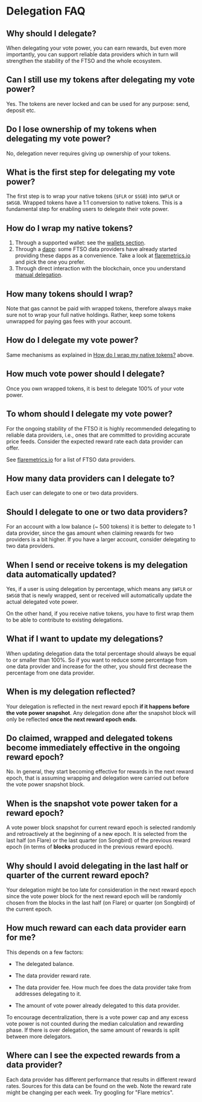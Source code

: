 # Delegation FAQ

## Why should I delegate?

When delegating your vote power, you can earn rewards, but even more importantly, you can support reliable data providers which in turn will strengthen the stability of the FTSO and the whole ecosystem.

## Can I still use my tokens after delegating my vote power?

Yes. The tokens are never locked and can be used for any purpose: send, deposit etc.

## Do I lose ownership of my tokens when delegating my vote power?

No, delegation never requires giving up ownership of your tokens.

## What is the first step for delegating my vote power?

The first step is to wrap your native tokens (`$FLR` or `$SGB`) into `$WFLR` or `$WSGB`.
Wrapped tokens have a 1:1 conversion to native tokens.
This is a fundamental step for enabling users to delegate their vote power.

## How do I wrap my native tokens?

1. Through a supported wallet: see the [wallets section](../../user/wallets/index.md).
2. Through a [dapp](glossary.md#dapp): some FTSO data providers have already started providing these dapps as a convenience.
Take a look at [flaremetrics.io](https://flaremetrics.io/) and pick the one you prefer.
3. Through direct interaction with the blockchain, once you understand [manual delegation](manual-delegation.md).

## How many tokens should I wrap?

Note that gas cannot be paid with wrapped tokens, therefore always make sure not to wrap your full native holdings.
Rather, keep some tokens unwrapped for paying gas fees with your account.

## How do I delegate my vote power?

Same mechanisms as explained in [How do I wrap my native tokens?](#how-do-i-wrap-my-native-tokens) above.

## How much vote power should I delegate?

Once you own wrapped tokens, it is best to delegate 100% of your vote power.

## To whom should I delegate my vote power?

For the ongoing stability of the FTSO it is highly recommended delegating to reliable data providers,
i.e., ones that are committed to providing accurate price feeds.
Consider the expected reward rate each data provider can offer.

See [flaremetrics.io](https://flaremetrics.io/) for a list of FTSO data providers.

## How many data providers can I delegate to?

Each user can delegate to one or two data providers.

## Should I delegate to one or two data providers?

For an account with a low balance (~ 500 tokens) it is better to delegate to 1 data provider, since the gas amount when claiming rewards for two providers is a bit higher.
If you have a larger account, consider delegating to two data providers.

## When I send or receive tokens is my delegation data automatically updated?

Yes, if a user is using delegation by percentage, which means any `$WFLR` or `$WSGB` that is newly wrapped, sent or received will automatically update the actual delegated vote power.

On the other hand, if you receive native tokens, you have to first wrap them to be able to contribute to existing delegations.

## What if I want to update my delegations?

When updating delegation data the total percentage should always be equal to or smaller than 100%.
So if you want to reduce some percentage from one data provider and increase for the other, you should first decrease the percentage from one data provider.

## When is my delegation reflected?

Your delegation is reflected in the next reward epoch **if it happens before the vote power snapshot**.
Any delegation done after the snapshot block will only be reflected **once the next reward epoch ends**.

## Do claimed, wrapped and delegated tokens become immediately effective in the ongoing reward epoch?

No. In general, they start becoming effective for rewards in the next reward epoch, that is assuming wrapping and delegation were carried out before the vote power snapshot block.

## When is the snapshot vote power taken for a reward epoch?

A vote power block snapshot for current reward epoch is selected randomly and retroactively at the beginning of a new epoch.
It is selected from the last half (on Flare) or the last quarter (on Songbird) of the previous reward epoch (in terms of **blocks** produced in the previous reward epoch).

## Why should I avoid delegating in the last half or quarter of the current reward epoch?

Your delegation might be too late for consideration in the next reward epoch since the vote power block for the next reward epoch will be randomly chosen from the blocks in the last half (on Flare) or quarter (on Songbird) of the current epoch.

## How much reward can each data provider earn for me?

This depends on a few factors:

* The delegated balance.

* The data provider reward rate.

* The data provider fee. How much fee does the data provider take from addresses delegating to it.

* The amount of vote power already delegated to this data provider.

To encourage decentralization, there is a vote power cap and any excess vote power is not counted during the median calculation and rewarding phase.
If there is over delegation, the same amount of rewards is split between more delegators.

## Where can I see the expected rewards from a data provider?

Each data provider has different performance that results in different reward rates.
Sources for this data can be found on the web.
Note the reward rate might be changing per each week.
Try googling for "Flare metrics".
